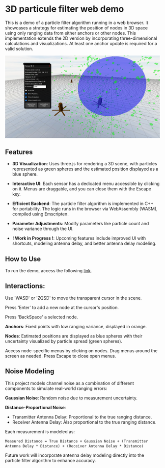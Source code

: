 # 3D particule filter web demo

This is a demo of a particle filter algorithm running in a web browser. It showcases a strategy for estimating the position of nodes in 3D space using only ranging data from either anchors or other nodes. This implementation extends the 2D version by incorporating three-dimensional calculations and visualizations. At least one anchor update is required for a valid solution.

![image](assets/exlain.png)

## Features

- **3D Visualization**: Uses three.js for rendering a 3D scene, with particles represented as green spheres and the estimated position displayed as a blue sphere.

- **Interactive UI**: Each sensor has a dedicated menu accessible by clicking on it. Menus are draggable, and you can close them with the Escape key.

- **Efficient Backend**: The particle filter algorithm is implemented in C++ for portability. The logic runs in the browser via WebAssembly (WASM), compiled using Emscripten.

- **Parameter Adjustments**: Modify parameters like particle count and noise variance through the UI.

- **! Work in Progress !**: Upcoming features include improved UI with shortcuts, modeling antenna delay, and better antenna delay modeling.


## How to Use
To run the demo, access the following [link](https://colvertyety.github.io/PArticuleFilter3DWeb/).

## Interactions:

Use 'WASD' or 'ZQSD' to move the transparent cursor in the scene.

Press 'Enter' to add a new node at the cursor's position.

Press 'BackSpace' a selected node.

**Anchors**: Fixed points with low ranging variance, displayed in orange.

**Nodes**: Estimated positions are displayed as blue spheres with their uncertainty visualized by particle spread (green spheres).

Access node-specific menus by clicking on nodes.
Drag menus around the screen as needed.
Press Escape to close open menus.

## Noise Modeling
This project models channel noise as a combination of different components to simulate real-world ranging errors:

**Gaussian Noise**: Random noise due to measurement uncertainty.

**Distance-Proportional Noise**:
- Transmitter Antenna Delay: Proportional to the true ranging distance.
- Receiver Antenna Delay: Also proportional to the true ranging distance.

Each measurement is modeled as:

    Measured Distance = True Distance + Gaussian Noise + (Transmitter Antenna Delay * Distance) + (Receiver Antenna Delay * Distance)

Future work will incorporate antenna delay modeling directly into the particle filter algorithm to enhance accuracy.